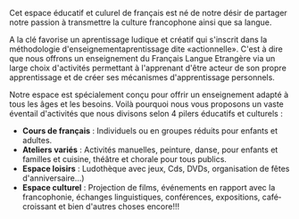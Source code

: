 Cet espace éducatif et culurel de français est né de notre désir de partager notre passion à transmettre la culture francophone ainsi que sa langue.

A la clé favorise un aprentissage ludique et créatif qui s'inscrit dans la méthodologie d'enseignement­aprentissage dite «actionnelle». C'est à dire que nous offrons un enseignement du Français Langue Etrangère via un large choix d'activités permettant à l'apprenant d'être acteur de son propre apprentissage et de créer ses mécanismes d'apprentissage personnels.

Notre espace est spécialement conçu pour offrir un enseignement adapté à tous les âges et les besoins. Voilà pourquoi nous vous proposons un vaste éventail d'activités que nous divisons selon 4 pilers éducatifs et culturels :

- **Cours de français** : Individuels ou en groupes réduits pour enfants et adultes.
- **Ateliers variés** : Activités manuelles, peinture, danse, pour enfants et familles et cuisine, théâtre et chorale pour tous publics.
- **Espace loisirs** : Ludothèque avec jeux, Cds, DVDs, organisation de fêtes d'anniversaire...)
- **Espace culturel** : Projection de films, événements en rapport avec la francophonie, échanges linguistiques, conférences, expositions, café­croissant et bien d'autres choses encore!!!
